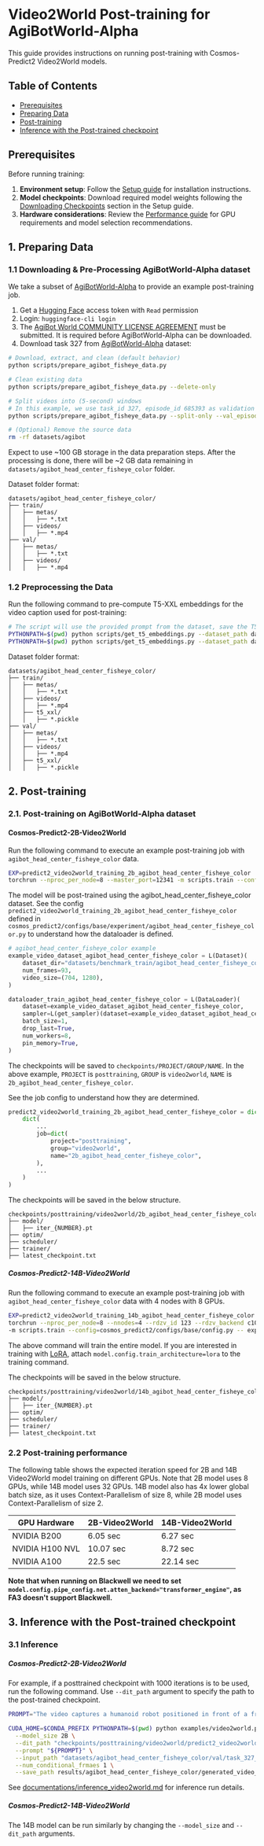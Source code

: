 # Video2World Post-training for AgiBotWorld-Alpha

This guide provides instructions on running post-training with Cosmos-Predict2 Video2World models.

## Table of Contents
- [Prerequisites](#prerequisites)
- [Preparing Data](#1-preparing-data)
- [Post-training](#2-post-training)
- [Inference with the Post-trained checkpoint](#3-inference-with-the-post-trained-checkpoint)

## Prerequisites

Before running training:

1. **Environment setup**: Follow the [Setup guide](setup.md) for installation instructions.
2. **Model checkpoints**: Download required model weights following the [Downloading Checkpoints](setup.md#downloading-checkpoints) section in the Setup guide.
3. **Hardware considerations**: Review the [Performance guide](performance.md) for GPU requirements and model selection recommendations.


## 1. Preparing Data
### 1.1 Downloading & Pre-Processing AgiBotWorld-Alpha dataset

We take a subset of [AgiBotWorld-Alpha](https://huggingface.co/datasets/agibot-world/AgiBotWorld-Alpha) to provide an example post-training job.
1. Get a [Hugging Face](https://huggingface.co/settings/tokens) access token with `Read` permission
2. Login: `huggingface-cli login`
3. The [AgiBot World COMMUNITY LICENSE AGREEMENT](https://huggingface.co/datasets/agibot-world/AgiBotWorld-Alpha) must be submitted. It is required before AgiBotWorld-Alpha can be downloaded.
4. Download task 327 from [AgiBotWorld-Alpha](https://huggingface.co/datasets/agibot-world/AgiBotWorld-Alpha) dataset:
```bash
# Download, extract, and clean (default behavior)
python scripts/prepare_agibot_fisheye_data.py

# Clean existing data
python scripts/prepare_agibot_fisheye_data.py --delete-only

# Split videos into (5-second) windows
# In this example, we use task_id 327, episode_id 685393 as validation data
python scripts/prepare_agibot_fisheye_data.py --split-only --val_episode_ids 685393

# (Optional) Remove the source data
rm -rf datasets/agibot
```

Expect to use ~100 GB storage in the data preparation steps.
After the processing is done, there will be ~2 GB data remaining in `datasets/agibot_head_center_fisheye_color` folder.

Dataset folder format:
```
datasets/agibot_head_center_fisheye_color/
├── train/
│   ├── metas/
│   │   ├── *.txt
│   ├── videos/
│   │   ├── *.mp4
├── val/
│   ├── metas/
│   │   ├── *.txt
│   ├── videos/
│   │   ├── *.mp4
```


### 1.2 Preprocessing the Data

Run the following command to pre-compute T5-XXL embeddings for the video caption used for post-training:
```bash
# The script will use the provided prompt from the dataset, save the T5-XXL embeddings in pickle format.
PYTHONPATH=$(pwd) python scripts/get_t5_embeddings.py --dataset_path datasets/agibot_head_center_fisheye_color/train
PYTHONPATH=$(pwd) python scripts/get_t5_embeddings.py --dataset_path datasets/agibot_head_center_fisheye_color/val
```

Dataset folder format:
```
datasets/agibot_head_center_fisheye_color/
├── train/
│   ├── metas/
│   │   ├── *.txt
│   ├── videos/
│   │   ├── *.mp4
│   ├── t5_xxl/
│   │   ├── *.pickle
├── val/
│   ├── metas/
│   │   ├── *.txt
│   ├── videos/
│   │   ├── *.mp4
│   ├── t5_xxl/
│   │   ├── *.pickle
```

## 2. Post-training
### 2.1. Post-training on AgiBotWorld-Alpha dataset
#### Cosmos-Predict2-2B-Video2World

Run the following command to execute an example post-training job with `agibot_head_center_fisheye_color` data.
```bash
EXP=predict2_video2world_training_2b_agibot_head_center_fisheye_color
torchrun --nproc_per_node=8 --master_port=12341 -m scripts.train --config=cosmos_predict2/configs/base/config.py -- experiment=${EXP}
```

The model will be post-trained using the agibot_head_center_fisheye_color dataset.
See the config `predict2_video2world_training_2b_agibot_head_center_fisheye_color` defined in `cosmos_predict2/configs/base/experiment/agibot_head_center_fisheye_color.py` to understand how the dataloader is defined.
```python
# agibot_head_center_fisheye_color example
example_video_dataset_agibot_head_center_fisheye_color = L(Dataset)(
    dataset_dir="datasets/benchmark_train/agibot_head_center_fisheye_color",
    num_frames=93,
    video_size=(704, 1280),
)

dataloader_train_agibot_head_center_fisheye_color = L(DataLoader)(
    dataset=example_video_dataset_agibot_head_center_fisheye_color,
    sampler=L(get_sampler)(dataset=example_video_dataset_agibot_head_center_fisheye_color),
    batch_size=1,
    drop_last=True,
    num_workers=8,
    pin_memory=True,
)
```

The checkpoints will be saved to `checkpoints/PROJECT/GROUP/NAME`.
In the above example, `PROJECT` is `posttraining`, `GROUP` is `video2world`, `NAME` is `2b_agibot_head_center_fisheye_color`.

See the job config to understand how they are determined.
```python
predict2_video2world_training_2b_agibot_head_center_fisheye_color = dict(
    dict(
        ...
        job=dict(
            project="posttraining",
            group="video2world",
            name="2b_agibot_head_center_fisheye_color",
        ),
        ...
    )
)
```

The checkpoints will be saved in the below structure.
```
checkpoints/posttraining/video2world/2b_agibot_head_center_fisheye_color/checkpoints/
├── model/
│   ├── iter_{NUMBER}.pt
├── optim/
├── scheduler/
├── trainer/
├── latest_checkpoint.txt
```

##### Cosmos-Predict2-14B-Video2World

Run the following command to execute an example post-training job with `agibot_head_center_fisheye_color` data with 4 nodes with 8 GPUs.
```bash
EXP=predict2_video2world_training_14b_agibot_head_center_fisheye_color
torchrun --nproc_per_node=8 --nnodes=4 --rdzv_id 123 --rdzv_backend c10d --rdzv_endpoint $MASTER_ADDR:1234 \
-m scripts.train --config=cosmos_predict2/configs/base/config.py -- experiment=${EXP}
```

The above command will train the entire model. If you are interested in training with [LoRA](https://arxiv.org/abs/2106.09685), attach `model.config.train_architecture=lora` to the training command.

The checkpoints will be saved in the below structure.  
```
checkpoints/posttraining/video2world/14b_agibot_head_center_fisheye_color/checkpoints/
├── model/
│   ├── iter_{NUMBER}.pt
├── optim/
├── scheduler/
├── trainer/
├── latest_checkpoint.txt
```

### 2.2 Post-training performance

The following table shows the expected iteration speed for 2B and 14B Video2World model training on different GPUs.
Note that 2B model uses 8 GPUs, while 14B model uses 32 GPUs. 14B model also has 4x lower global batch size, as it uses Context-Parallelism of size 8, while 2B model uses Context-Parallelism of size 2.

| GPU Hardware    | 2B-Video2World | 14B-Video2World |
|-----------------|----------------|-----------------|
| NVIDIA B200     | 6.05 sec       | 6.27 sec        |
| NVIDIA H100 NVL | 10.07 sec      | 8.72 sec        |
| NVIDIA A100     | 22.5 sec       | 22.14 sec       |

**Note that when running on Blackwell we need to set `model.config.pipe_config.net.atten_backend="transformer_engine"`, as FA3 doesn't support Blackwell.**

## 3. Inference with the Post-trained checkpoint
### 3.1 Inference
##### Cosmos-Predict2-2B-Video2World

For example, if a posttrained checkpoint with 1000 iterations is to be used, run the following command.
Use `--dit_path` argument to specify the path to the post-trained checkpoint.

```bash
PROMPT="The video captures a humanoid robot positioned in front of a fruit stand in a supermarket environment. The robot's right arm extends downward, reaching for a shiitake mushroom on the shelf. The arm carefully grasps the mushroom, lifting it towards the robot's body. The surrounding environment includes a shopping cart with a clear plastic bag and a red handle, as well as various fruits and vegetables displayed on the shelves. The robot's task is to retrieve items from the supermarket shelves, and this frame shows the initial step of picking up a shiitake mushroom."

CUDA_HOME=$CONDA_PREFIX PYTHONPATH=$(pwd) python examples/video2world.py \
  --model_size 2B \
  --dit_path "checkpoints/posttraining/video2world/predict2_video2world_training_2b_agibot_head_center_fisheye_color/checkpoints/model/iter_000001000.pt" \
  --prompt "${PROMPT}" \
  --input_path "datasets/agibot_head_center_fisheye_color/val/task_327_episode_685393_window_0_frame_0-149.mp4" \
  --num_conditional_frmaes 1 \
  --save_path results/agibot_head_center_fisheye_color/generated_video_2b.mp4
```

See [documentations/inference_video2world.md](documentations/inference_video2world.md) for inference run details.

##### Cosmos-Predict2-14B-Video2World

The 14B model can be run similarly by changing the `--model_size` and `--dit_path` arguments.
